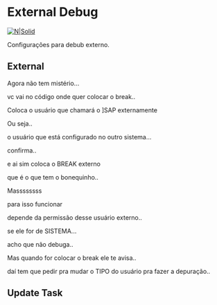 # External Debug


[![N|Solid](https://wiki.scn.sap.com/wiki/download/attachments/1710/ABAP%20Development.png?version=1&modificationDate=1446673897000&api=v2)](https://www.sap.com/brazil/developer.html)

 Configurações para debub externo.


## External

Agora não tem mistério... 

vc vai no código onde quer colocar o break.. 





Coloca o usuário que chamará o ]SAP externamente

Ou seja.. 

o usuário que está configurado no outro sistema... 

confirma.. 

e ai sim coloca o BREAK externo



que é o que tem o bonequinho.. 

Massssssss

para isso funcionar 

depende da permissão desse usuário externo.. 

se ele for de SISTEMA... 

acho que não debuga.. 

Mas quando for colocar o break ele te avisa.. 

daí tem que pedir pra mudar o TIPO do usuário pra fazer a depuração.. 

## Update Task
